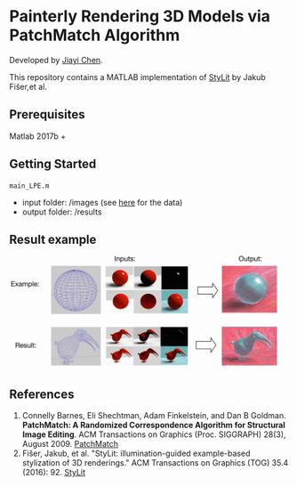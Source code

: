# Painterly Rendering 3D Models via PatchMatch Algorithm

Developed by [Jiayi Chen](https://github.com/jia-yi-chen).

This repository contains a MATLAB implementation of [StyLit](https://dl.acm.org/citation.cfm?id=2925948) by Jakub Fišer,et al.

## Prerequisites

Matlab 2017b +

## Getting Started

```
main_LPE.m
```
* input folder: /images (see [here](https://github.com/jia-yi-chen/3dModel-to-2dArt-Dataset) for the data)
* output folder: /results

## Result example

 ![image](https://github.com/jia-yi-chen/Painting3dModel/blob/master/results/4.jpg)

## References

1. Connelly Barnes, Eli Shechtman, Adam Finkelstein, and Dan B Goldman.
**PatchMatch: A Randomized Correspondence Algorithm for Structural Image Editing**.
ACM Transactions on Graphics (Proc. SIGGRAPH) 28(3), August 2009. [PatchMatch](https://gfx.cs.princeton.edu/pubs/Barnes_2009_PAR/index.php)
2. Fišer, Jakub, et al. "StyLit: illumination-guided example-based stylization of 3D renderings." ACM Transactions on Graphics (TOG) 35.4 (2016): 92. [StyLit](https://dl.acm.org/citation.cfm?id=2925948)
